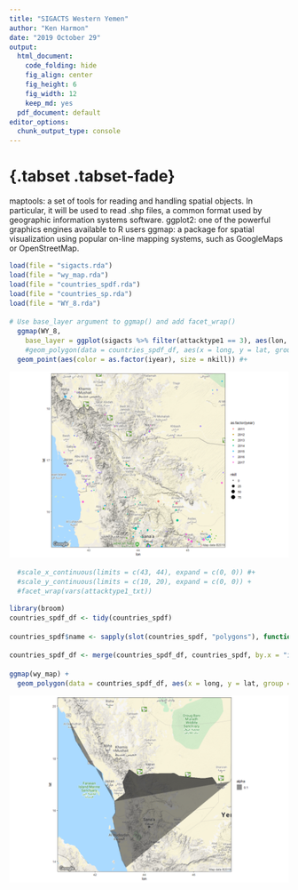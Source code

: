 ```yaml
---
title: "SIGACTS Western Yemen"
author: "Ken Harmon"
date: "2019 October 29"
output:
  html_document:
    code_folding: hide
    fig_align: center
    fig_height: 6
    fig_width: 12
    keep_md: yes
  pdf_document: default
editor_options:
  chunk_output_type: console
---
```


# {.tabset .tabset-fade}




maptools: a set of tools for reading and handling spatial objects. In particular, it will be used to read .shp files, a common format used by geographic information systems software.
ggplot2: one of the powerful graphics engines available to R users
ggmap: a package for spatial visualization using popular on-line mapping systems, such as GoogleMaps or OpenStreetMap.










```r
load(file = "sigacts.rda")
load(file = "wy_map.rda")
load(file = "countries_spdf.rda")
load(file = "countries_sp.rda")
load(file = "WY_8.rda")

# Use base_layer argument to ggmap() and add facet_wrap()
  ggmap(WY_8, 
    base_layer = ggplot(sigacts %>% filter(attacktype1 == 3), aes(lon, lat))) +
    #geom_polygon(data = countries_spdf_df, aes(x = long, y = lat, group = group, alpha = .1, color = "id")) +
  geom_point(aes(color = as.factor(iyear), size = nkill)) #+
```

![](SIGACTSWestYemen-Offline_files/figure-html/lgs-1.png)<!-- -->

```r
  #scale_x_continuous(limits = c(43, 44), expand = c(0, 0)) #+
  #scale_y_continuous(limits = c(10, 20), expand = c(0, 0)) +
  #facet_wrap(vars(attacktype1_txt))
```


```r
library(broom)
countries_spdf_df <- tidy(countries_spdf)

countries_spdf$name <- sapply(slot(countries_spdf, "polygons"), function(x) slot(x, "ID"))

countries_spdf_df <- merge(countries_spdf_df, countries_spdf, by.x = "id", by.y = "name")

ggmap(wy_map) +
  geom_polygon(data = countries_spdf_df, aes(x = long, y = lat, group = group, alpha = .1 ))
```

![](SIGACTSWestYemen-Offline_files/figure-html/wcm-1.png)<!-- -->

